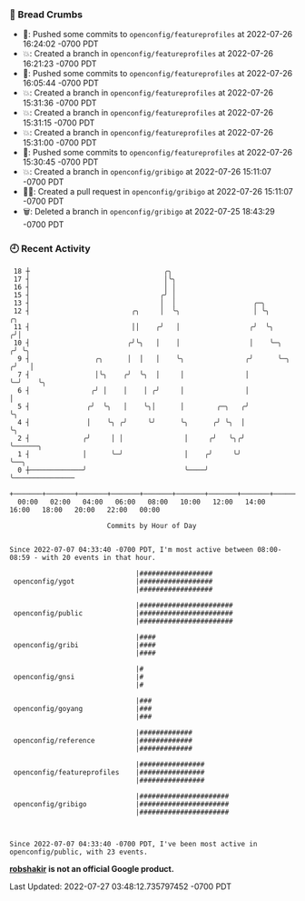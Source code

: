 ### 🍞 Bread Crumbs

 * 🚢: Pushed some commits to `openconfig/featureprofiles` at 2022-07-26 16:24:02 -0700 PDT
 * 💥: Created a branch in `openconfig/featureprofiles` at 2022-07-26 16:21:23 -0700 PDT
 * 🚢: Pushed some commits to `openconfig/featureprofiles` at 2022-07-26 16:05:44 -0700 PDT
 * 💥: Created a branch in `openconfig/featureprofiles` at 2022-07-26 15:31:36 -0700 PDT
 * 💥: Created a branch in `openconfig/featureprofiles` at 2022-07-26 15:31:15 -0700 PDT
 * 💥: Created a branch in `openconfig/featureprofiles` at 2022-07-26 15:31:00 -0700 PDT
 * 🚢: Pushed some commits to `openconfig/featureprofiles` at 2022-07-26 15:30:45 -0700 PDT
 * 💥: Created a branch in `openconfig/gribigo` at 2022-07-26 15:11:07 -0700 PDT
 * ✍🏼: Created a pull request in `openconfig/gribigo` at 2022-07-26 15:11:07 -0700 PDT
 * 🗑: Deleted a branch in `openconfig/gribigo` at 2022-07-25 18:43:29 -0700 PDT

### 🕘 Recent Activity
```
 18 ┼                                 ╭╮
 17 ┤                                 │╰╮
 16 ┤                                 │ │
 15 ┤                                ╭╯ │
 13 ┤                                │  │                   ╭─╮
 12 ┤                         ╭╮     │  ╰╮                  │ ╰╮         ╭╮
 11 ┤                         ││    ╭╯   │                 ╭╯  ╰╮       ╭╯│
 10 ┤                        ╭╯╰╮   │    │                 │    ╰─╮    ╭╯ ╰╮
  9 ┤                ╭╮      │  │   │    ╰╮               ╭╯      ╰─╮ ╭╯   │
  7 ┤                │╰╮    ╭╯  ╰╮  │     │               │         ╰─╯    ╰╮
  6 ┤               ╭╯ │    │    │ ╭╯     │               │                 │
  5 ┤              ╭╯  ╰╮   │    ╰╮│      │        ╭─╮   ╭╯                 ╰╮
  4 ┤              │    ╰╮ ╭╯     ╰╯      ╰╮      ╭╯ ╰╮  │                   ╰╮
  2 ┤             ╭╯     │ │               │     ╭╯   ╰╮╭╯                    ╰──────╮
  1 ┤             │      ╰─╯               │    ╭╯     ╰╯                            ╰──╮
  0 ┼─────────────╯                        ╰────╯                                       ╰───────────────
    +───────+───────+───────+───────+───────+───────+───────+───────+───────+───────+───────+───────+────
  00:00   02:00   04:00   06:00   08:00   10:00   12:00   14:00   16:00   18:00   20:00   22:00   00:00   

						Commits by Hour of Day


Since 2022-07-07 04:33:40 -0700 PDT, I'm most active between 08:00-08:59 - with 20 events in that hour.

```



```
                               |##################
 openconfig/ygot               |##################
                               |##################

                               |#######################
 openconfig/public             |#######################
                               |#######################

                               |####
 openconfig/gribi              |####
                               |####

                               |#
 openconfig/gnsi               |#
                               |#

                               |###
 openconfig/goyang             |###
                               |###

                               |#############
 openconfig/reference          |#############
                               |#############

                               |################
 openconfig/featureprofiles    |################
                               |################

                               |######################
 openconfig/gribigo            |######################
                               |######################



Since 2022-07-07 04:33:40 -0700 PDT, I've been most active in openconfig/public, with 23 events.

```
**[robshakir](mailto:robjs@google.com) is not an official Google product.**  


Last Updated: 2022-07-27 03:48:12.735797452 -0700 PDT
